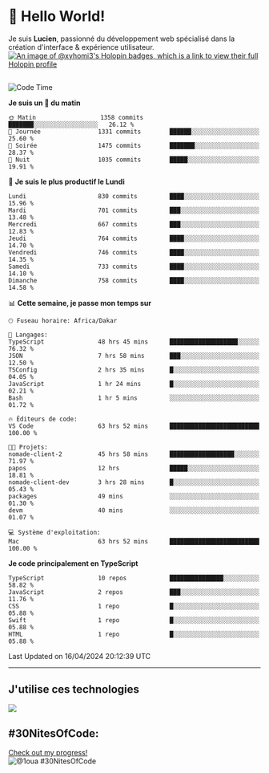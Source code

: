# 👋 Hello World!

Je suis **Lucien**, passionné du développement web spécialisé dans la création d'interface & expérience utilisateur.
[![An image of @xyhomi3's Holopin badges, which is a link to view their full Holopin profile](https://holopin.me/xyhomi3)](https://holopin.io/@xyhomi3)

##

<!--START_SECTION:waka-->
![Code Time](http://img.shields.io/badge/Code%20Time-963%20hrs%2052%20mins-blue)

**Je suis un 🐤 du matin** 

```text
🌞 Matin                  1358 commits        ███████░░░░░░░░░░░░░░░░░░   26.12 % 
🌆 Journée                1331 commits        ██████░░░░░░░░░░░░░░░░░░░   25.60 % 
🌃 Soirée                 1475 commits        ███████░░░░░░░░░░░░░░░░░░   28.37 % 
🌙 Nuit                   1035 commits        █████░░░░░░░░░░░░░░░░░░░░   19.91 % 
```
📅 **Je suis le plus productif le Lundi** 

```text
Lundi                    830 commits         ████░░░░░░░░░░░░░░░░░░░░░   15.96 % 
Mardi                    701 commits         ███░░░░░░░░░░░░░░░░░░░░░░   13.48 % 
Mercredi                 667 commits         ███░░░░░░░░░░░░░░░░░░░░░░   12.83 % 
Jeudi                    764 commits         ████░░░░░░░░░░░░░░░░░░░░░   14.70 % 
Vendredi                 746 commits         ████░░░░░░░░░░░░░░░░░░░░░   14.35 % 
Samedi                   733 commits         ████░░░░░░░░░░░░░░░░░░░░░   14.10 % 
Dimanche                 758 commits         ████░░░░░░░░░░░░░░░░░░░░░   14.58 % 
```


📊 **Cette semaine, je passe mon temps sur** 

```text
🕑︎ Fuseau horaire: Africa/Dakar

💬 Langages: 
TypeScript               48 hrs 45 mins      ███████████████████░░░░░░   76.32 % 
JSON                     7 hrs 58 mins       ███░░░░░░░░░░░░░░░░░░░░░░   12.50 % 
TSConfig                 2 hrs 35 mins       █░░░░░░░░░░░░░░░░░░░░░░░░   04.05 % 
JavaScript               1 hr 24 mins        █░░░░░░░░░░░░░░░░░░░░░░░░   02.21 % 
Bash                     1 hr 5 mins         ░░░░░░░░░░░░░░░░░░░░░░░░░   01.72 % 

🔥 Éditeurs de code: 
VS Code                  63 hrs 52 mins      █████████████████████████   100.00 % 

🐱‍💻 Projets: 
nomade-client-2          45 hrs 58 mins      ██████████████████░░░░░░░   71.97 % 
papos                    12 hrs              █████░░░░░░░░░░░░░░░░░░░░   18.81 % 
nomade-client-dev        3 hrs 28 mins       █░░░░░░░░░░░░░░░░░░░░░░░░   05.43 % 
packages                 49 mins             ░░░░░░░░░░░░░░░░░░░░░░░░░   01.30 % 
devm                     40 mins             ░░░░░░░░░░░░░░░░░░░░░░░░░   01.07 % 

💻 Système d'exploitation: 
Mac                      63 hrs 52 mins      █████████████████████████   100.00 % 
```

**Je code principalement en TypeScript** 

```text
TypeScript               10 repos            ███████████████░░░░░░░░░░   58.82 % 
JavaScript               2 repos             ███░░░░░░░░░░░░░░░░░░░░░░   11.76 % 
CSS                      1 repo              █░░░░░░░░░░░░░░░░░░░░░░░░   05.88 % 
Swift                    1 repo              █░░░░░░░░░░░░░░░░░░░░░░░░   05.88 % 
HTML                     1 repo              █░░░░░░░░░░░░░░░░░░░░░░░░   05.88 % 
```




 Last Updated on 16/04/2024 20:12:39 UTC
<!--END_SECTION:waka-->
---

## J'utilise ces technologies

<p align="left">
  <a href="https://skillicons.dev">
    <img src="https://skillicons.dev/icons?i=ts,js,md,scss,tailwind,react,redux,docker,express,astro,vite,nextjs,vercel,figma,ableton" />
  </a>
</p>

## #30NitesOfCode:
  [Check out my progress!](https://www.codedex.io/@1oua/30-nites-of-code)  
  ![@1oua #30NitesOfCode](https://www.codedex.io/api/petStatus?user=1oua)
